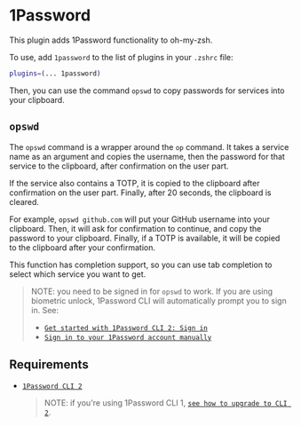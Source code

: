 # 1Password

This plugin adds 1Password functionality to oh-my-zsh.

To use, add `1password` to the list of plugins in your `.zshrc` file:

```zsh
plugins=(... 1password)
```

Then, you can use the command `opswd` to copy passwords for services into your
clipboard.

## `opswd`

The `opswd` command is a wrapper around the `op` command. It takes a service
name as an argument and copies the username, then the password for that service
to the clipboard, after confirmation on the user part.

If the service also contains a TOTP, it is copied to the clipboard after
confirmation on the user part. Finally, after 20 seconds, the clipboard is
cleared.

For example, `opswd github.com` will put your GitHub username into your
clipboard. Then, it will ask for confirmation to continue, and copy the password
to your clipboard. Finally, if a TOTP is available, it will be copied to the
clipboard after your confirmation.

This function has completion support, so you can use tab completion to select
which service you want to get.

> NOTE: you need to be signed in for `opswd` to work. If you are using biometric
> unlock, 1Password CLI will automatically prompt you to sign in. See:
>
> -   [`Get started with 1Password CLI 2: Sign in`](HTTPS://developer.1password.com/docs/cli/get-started#sign-in)
> -   [`Sign in to your 1Password account manually`](HTTPS://developer.1password.com/docs/cli/sign-in-manually)

## Requirements

-   [`1Password CLI 2`](HTTPS://developer.1password.com/docs/cli/get-started#install)

    > NOTE: if you're using 1Password CLI 1,
    > [`see how to upgrade to CLI 2`](HTTPS://developer.1password.com/docs/cli/upgrade).
